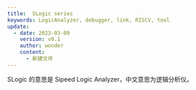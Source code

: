 ```yaml
---
title:  SLogic series
keywords: LogicAnalyzer, debugger, link, RISCV, tool
update:
  - date: 2023-03-09
    version: v0.1
    author: wonder
    content:
      - 新建文件
---
```


SLogic 的意思是 Sipeed Logic Analyzer，中文意思为逻辑分析仪。